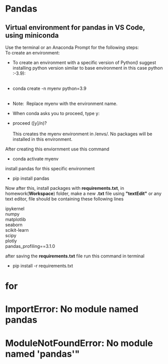 # Pandas

Virtual environment for pandas in VS Code, using miniconda
---------------------------------------------------------------------

Use the terminal or an Anaconda Prompt for the following steps:
<br> To create an environment: <br>
- To create an environment with a specific version of Python(I suggest installing python version similar to base environment in this case python :-3.9): <br><br>
 - conda create -n myenv python=3.9
   
<br> <br>

- Note:  Replace myenv with the environment name.  


- When conda asks you to proceed, type y: 
- proceed ([y]/n)?   <br><br>This creates the myenv environment in /envs/. No packages will be installed in this environment.

After creating this enviornment use this command

- conda activate myenv
 
install pandas for this specific environment

- pip install pandas

Now after this, install packages with **requirements.txt**,
in homework(**Workspace**) folder, make a new **.txt** file using **"textEdit"** or any text editor,
file should be containing these following lines

ipykernel<br>
numpy<br>
matplotlib<br>
seaborn<br>
scikit-learn<br>
scipy<br>
plotly<br>
pandas_profiling==3.1.0 

after saving the **requirements.txt** file run this command in terminal

- pip install -r requirements.txt







# for 
# ImportError: No module named pandas
# ModuleNotFoundError: No module named 'pandas'"
